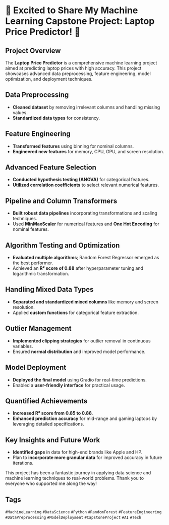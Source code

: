 # 🚀 Excited to Share My Machine Learning Capstone Project: Laptop Price Predictor! 🚀

## Project Overview
The **Laptop Price Predictor** is a comprehensive machine learning project aimed at predicting laptop prices with high accuracy. This project showcases advanced data preprocessing, feature engineering, model optimization, and deployment techniques.

## Data Preprocessing
- **Cleaned dataset** by removing irrelevant columns and handling missing values.
- **Standardized data types** for consistency.

## Feature Engineering
- **Transformed features** using binning for nominal columns.
- **Engineered new features** for memory, CPU, GPU, and screen resolution.

## Advanced Feature Selection
- **Conducted hypothesis testing (ANOVA)** for categorical features.
- **Utilized correlation coefficients** to select relevant numerical features.

## Pipeline and Column Transformers
- **Built robust data pipelines** incorporating transformations and scaling techniques.
- Used **MinMaxScaler** for numerical features and **One Hot Encoding** for nominal features.

## Algorithm Testing and Optimization
- **Evaluated multiple algorithms**; Random Forest Regressor emerged as the best performer.
- Achieved an **R² score of 0.88** after hyperparameter tuning and logarithmic transformation.

## Handling Mixed Data Types
- **Separated and standardized mixed columns** like memory and screen resolution.
- Applied **custom functions** for categorical feature extraction.

## Outlier Management
- **Implemented clipping strategies** for outlier removal in continuous variables.
- Ensured **normal distribution** and improved model performance.

## Model Deployment
- **Deployed the final model** using Gradio for real-time predictions.
- Enabled a **user-friendly interface** for practical usage.

## Quantified Achievements
- **Increased R² score from 0.85 to 0.88**.
- **Enhanced prediction accuracy** for mid-range and gaming laptops by leveraging detailed specifications.

## Key Insights and Future Work
- **Identified gaps** in data for high-end brands like Apple and HP.
- Plan to **incorporate more granular data** for improved accuracy in future iterations.

This project has been a fantastic journey in applying data science and machine learning techniques to real-world problems. Thank you to everyone who supported me along the way!

## Tags
`#MachineLearning` `#DataScience` `#Python` `#RandomForest` `#FeatureEngineering` `#DataPreprocessing` `#ModelDeployment` `#CapstoneProject` `#AI` `#Tech`
